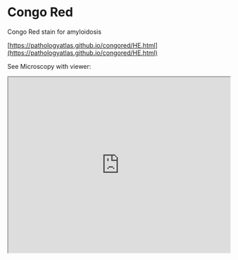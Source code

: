 # Congo Red
Congo Red stain for amyloidosis


[https://pathologyatlas.github.io/congored/HE.html](https://pathologyatlas.github.io/congored/HE.html)

See Microscopy with viewer: 

<iframe src="https://pathologyatlas.github.io/congored/HE.html" style="height:400px;width:100%;"></iframe>

